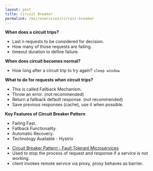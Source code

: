 ```yaml
---
layout: post
title: Circuit Breaker
permalink: /microservices/circuit-breaker
---
```


**When does a circuit trips?**
- Last n requests to be considered for decision.
- How many of those requests are failing.
- timeout duration to define failure.

**When does circuit becomes normal?**
- How long after a circuit trip to try again? `sleep window`

**What to do for requests when circuit trips?**
- This is called Fallback Mechanism.
- Throw an error. (not recommended)
- Return a fallback default response. (not recommended)
- Save previous responses (cache), use it when possible.

**Key Features of Circuit Breaker Pattern**
- Failing Fast.
- Fallback Functionality.
- Automatic Recovery.
- Technology Available - Hystrix

* [Circuit Breaker Pattern - Fault Tolerant Microservices](https://www.youtube.com/watch?v=ADHcBxEXvFA)
* Used to stop the process of request and response if a service is not working.
* client invokes remote service via proxy, proxy behaves as barrier.

